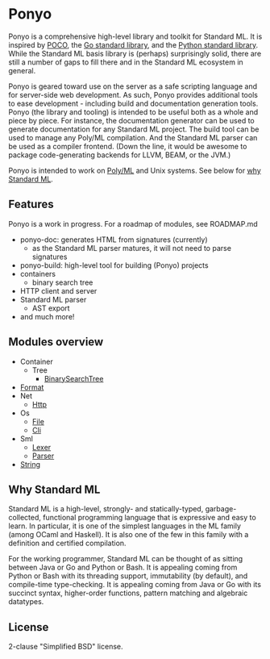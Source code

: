 # Ponyo

Ponyo is a comprehensive high-level library and toolkit for Standard ML. It is inspired
by [POCO](http://pocoproject.org/), the [Go standard library](https://golang.org/pkg/),
and the [Python standard library](https://docs.python.org/3/library/). While
the Standard ML basis library is (perhaps) surprisingly solid, there are
still a number of gaps to fill there and in the Standard ML ecosystem in general.

Ponyo is geared toward use on the server as a safe scripting language and for
server-side web development. As such, Ponyo provides additional tools to ease
development - including build and documentation generation tools. Ponyo
(the library and tooling) is intended to be useful both as a whole and piece by piece.
For instance, the documentation generator can be used to generate documentation
for any Standard ML project. The build tool can be used to manage any Poly/ML
compilation. And the Standard ML parser can be used as a compiler frontend.
(Down the line, it would be awesome to package code-generating backends
for LLVM, BEAM, or the JVM.)

Ponyo is intended to work on [Poly/ML](https://github.com/polyml/polyml) and Unix
systems. See below for [why Standard ML](#why-standard-ml).

## Features

Ponyo is a work in progress. For a roadmap of modules, see ROADMAP.md

* ponyo-doc: generates HTML from signatures (currently)
  * as the Standard ML parser matures, it will not need to parse signatures
* ponyo-build: high-level tool for building (Ponyo) projects
* containers
  * binary search tree
* HTTP client and server
* Standard ML parser
  * AST export
* and much more!

## Modules overview

* Container
  * Tree
    * [BinarySearchTree](https://github.com/eatonphil/ponyo/blob/master/ponyo/Container/Tree/BinarySearchTree.sml)
* [Format](https://github.com/eatonphil/ponyo/blob/master/ponyo/Format/FormatExport.sml)
* Net
  * [Http](https://github.com/eatonphil/ponyo/tree/master/ponyo/Net/Http)
* Os
  * [File](https://github.com/eatonphil/ponyo/blob/master/ponyo/Os/File.sml)
  * [Cli](https://github.com/eatonphil/ponyo/blob/master/ponyo/Os/Cli/CliExport.sml)
* Sml
  * [Lexer](https://github.com/eatonphil/ponyo/blob/master/ponyo/Sml/Lexer.sml)
  * [Parser](https://github.com/eatonphil/ponyo/blob/master/ponyo/Sml/Parser.sml)
* [String](https://github.com/eatonphil/ponyo/blob/master/ponyo/String/StringExport.sml)

## Why Standard ML

Standard ML is a high-level, strongly- and statically-typed, garbage-collected,
functional programming language that is expressive and easy to learn. In particular,
it is one of the simplest languages in the ML family (among OCaml and Haskell).
It is also one of the few in this family with a definition and certified compilation.

For the working programmer, Standard ML can be thought of as sitting between Java or
Go and Python or Bash. It is appealing coming from Python or Bash with its threading
support, immutability (by default), and compile-time type-checking. It is appealing
coming from Java or Go with its succinct syntax, higher-order functions, pattern
matching and algebraic datatypes.

## License

2-clause "Simplified BSD" license.